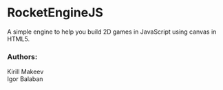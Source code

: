 # RocketEngineJS
A simple engine to help you build 2D games in JavaScript using canvas in HTML5.

### Authors:
Kirill Makeev<br />
Igor Balaban
